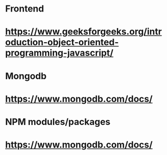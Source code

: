 # Frontend
# https://www.geeksforgeeks.org/introduction-object-oriented-programming-javascript/

# Mongodb
# https://www.mongodb.com/docs/

# NPM modules/packages
# https://www.mongodb.com/docs/